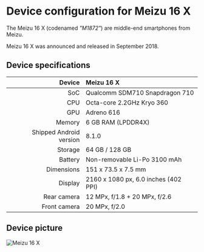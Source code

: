 Device configuration for Meizu 16 X
==============

The Meizu 16 X (codenamed _"M1872"_) are middle-end smartphones from Meizu.

Meizu 16 X was announced and released in September 2018.

## Device specifications

| Device       | Meizu 16 X                             |
| -----------: | :------------------------------------- |
| SoC          | Qualcomm SDM710 Snapdragon 710         |
| CPU          | Octa-core 2.2GHz Kryo 360              |
| GPU          | Adreno 616                             |
| Memory       | 6 GB RAM (LPDDR4X)                     |
| Shipped Android version | 8.1.0                       |
| Storage      | 64 GB / 128 GB                         |
| Battery      | Non-removable Li-Po 3100 mAh           |
| Dimensions   | 151 x 73.5 x 7.5 mm                    |
| Display      | 2160 x 1080 px, 6.0 inches (402 PPI)   |
| Rear camera  | 12 MPx, f/1.8 + 20 MPx, f/2.6          |
| Front camera | 20 MPx, f/2.0                          |

## Device picture

![Meizu 16 X](https://www3.res.meizu.com/static/cn/16x/spec/images/phone-blue_205c805.png "Meizu 16 X")
